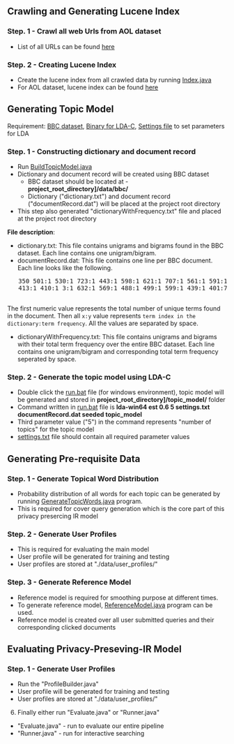 
## Crawling and Generating Lucene Index

### Step. 1 - Crawl all web Urls from AOL dataset
  * List of all URLs can be found [here](https://drive.google.com/a/virginia.edu/file/d/0B8ZGlkqDw7hFNkc0c0p1OVF2YTA/view)

### Step. 2 - Creating Lucene Index
  * Create the lucene index from all crawled data by running [Index.java](https://github.com/wasiuva/Privacy-Preserving-IR/blob/master/src/edu/virginia/cs/index/Indexer.java)
  * For AOL dataset, lucene index can be found [here](https://drive.google.com/a/virginia.edu/folderview?id=0B8ZGlkqDw7hFV2trYW9ETmo4cGc&usp=sharing)

## Generating Topic Model

Requirement: [BBC dataset](http://mlg.ucd.ie/datasets/bbc.html), [Binary for LDA-C](https://github.com/magsilva/lda-c/tree/master/bin), [Settings file](https://github.com/wasiuva/Privacy-Preserving-IR/blob/master/settings.txt) to set parameters for LDA

### Step. 1 - Constructing dictionary and document record
  * Run [BuildTopicModel.java](https://github.com/wasiuva/Privacy-Preserving-IR/blob/master/src/edu/virginia/cs/model/BuildTopicModel.java)
  * Dictionary and document record will be created using BBC dataset
    + BBC dataset should be located at - **project_root_directory]/data/bbc/**
    + Dictionary ("dictionary.txt") and document record ("documentRecord.dat") will be placed at the project root directory
  * This step also generated "dictionaryWithFrequency.txt" file and placed at the project root directory

**File description**:
  * dictionary.txt: This file contains unigrams and bigrams found in the BBC dataset. Each line contains one unigram/bigram.
  * documentRecord.dat: This file contains one line per BBC document. Each line looks like the following.
  <pre>
   350 501:1 530:1 723:1 443:1 598:1 621:1 707:1 561:1 591:1 490:1 483:1 487:1 438:1 688:1 573:1 604:1 471:2
   413:1 410:1 3:1 632:1 569:1 488:1 499:1 599:1 439:1 401:7 595:2 713:1 526:1 648:1 179:1 626:1 518:3 655:1
  </pre>
  The first numeric value represents the total number of unique terms found in the document. Then all <code>x:y</code> value represents <code>term index in the dictionary:term frequency</code>. All the values are separated by space.
  * dictionaryWithFrequency.txt: This file contains unigrams and bigrams with their total term frequency over the entire BBC dataset.     Each line contains one unigram/bigram and corresponding total term frequency seperated by space.

### Step. 2 - Generate the topic model using LDA-C

  * Double click the [run.bat](https://github.com/wasiuva/Privacy-Preserving-IR/blob/master/run-lda.bat) file (for windows environment), topic model will be generated and stored in **project_root_directory]/topic_model/** folder
  * Command written in [run.bat](https://github.com/wasiuva/Privacy-Preserving-IR/blob/master/run-lda.bat) file is **lda-win64 est 0.6 5 settings.txt documentRecord.dat seeded topic_model**
  * Third parameter value ("5") in the command represents "number of topics" for the topic model
  * [settings.txt](https://github.com/wasiuva/Privacy-Preserving-IR/blob/master/settings.txt) file should contain all required parameter values

## Generating Pre-requisite Data

### Step. 1 - Generate Topical Word Distribution

 * Probability distribution of all words for each topic can be generated by running [GenerateTopicWords.java](https://github.com/wasiuva/Privacy-Preserving-IR/blob/master/src/edu/virginia/cs/model/GenerateTopicWords.java) program.
 * This is required for cover query generation which is the core part of this privacy presercing IR model

### Step. 2 - Generate User Profiles

 * This is required for evaluating the main model
 * User profile will be generated for training and testing 
 * User profiles are stored at "./data/user_profiles/"

### Step. 3 - Generate Reference Model

 * Reference model is required for smoothing purpose at different times.
 * To generate reference model, [ReferenceModel.java](https://github.com/wasiuva/Privacy-Preserving-IR/blob/master/src/edu/virginia/cs/user/ReferenceModel.java) program can be used.
 * Reference model is created over all user submitted queries and their corresponding clicked documents

## Evaluating Privacy-Preseving-IR Model

### Step. 1 - Generate User Profiles

 * Run the "ProfileBuilder.java"
 * User profile will be generated for training and testing 
 * User profiles are stored at "./data/user_profiles/"

6. Finally either run "Evaluate.java" or "Runner.java"

 * "Evaluate.java" - run to evaluate our entire pipeline
 * "Runner.java" - run for interactive searching
